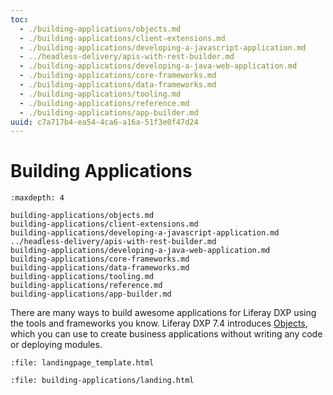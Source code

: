 ```yaml
---
toc:
  - ./building-applications/objects.md
  - ./building-applications/client-extensions.md
  - ./building-applications/developing-a-javascript-application.md
  - ../headless-delivery/apis-with-rest-builder.md
  - ./building-applications/developing-a-java-web-application.md
  - ./building-applications/core-frameworks.md
  - ./building-applications/data-frameworks.md
  - ./building-applications/tooling.md
  - ./building-applications/reference.md
  - ./building-applications/app-builder.md
uuid: c7a717b4-ea54-4ca6-a16a-51f3e0f47d24
---
```

# Building Applications

```{toctree}
:maxdepth: 4

building-applications/objects.md
building-applications/client-extensions.md
building-applications/developing-a-javascript-application.md
../headless-delivery/apis-with-rest-builder.md
building-applications/developing-a-java-web-application.md
building-applications/core-frameworks.md
building-applications/data-frameworks.md
building-applications/tooling.md
building-applications/reference.md
building-applications/app-builder.md
```

There are many ways to build awesome applications for Liferay DXP using the tools and frameworks you know. Liferay DXP 7.4 introduces [Objects](building-applications/objects.md), which you can use to create business applications without writing any code or deploying modules.

```{raw} html
:file: landingpage_template.html
```

```{raw} html
:file: building-applications/landing.html
```
